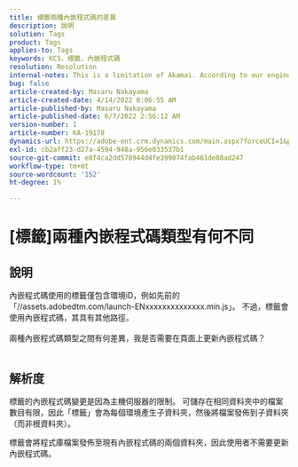 ```yaml
---
title: 標籤兩種內嵌程式碼的差異
description: 說明
solution: Tags
product: Tags
applies-to: Tags
keywords: KCS，標籤，內嵌程式碼
resolution: Resolution
internal-notes: This is a limitation of Akamai. According to our engineer.
bug: false
article-created-by: Masaru Nakayama
article-created-date: 4/14/2022 8:06:55 AM
article-published-by: Masaru Nakayama
article-published-date: 6/7/2022 2:56:12 AM
version-number: 1
article-number: KA-19178
dynamics-url: https://adobe-ent.crm.dynamics.com/main.aspx?forceUCI=1&pagetype=entityrecord&etn=knowledgearticle&id=b163e3b7-c9bb-ec11-983f-0022480b43aa
exl-id: cb2aff23-d27a-4594-948a-956e033537b1
source-git-commit: e8f4ca2dd578944d4fe399074fab461de88ad247
workflow-type: tm+mt
source-wordcount: '152'
ht-degree: 1%

---
```


# [標籤]兩種內嵌程式碼類型有何不同

## 說明

內嵌程式碼使用的標籤僅包含環境iD，例如先前的「//assets.adobedtm.com/launch-ENxxxxxxxxxxxxxx.min.js」。 不過，標籤會使用內嵌程式碼，其具有其他路徑。 <br><br>兩種內嵌程式碼類型之間有何差異，我是否需要在頁面上更新內嵌程式碼？
<br> 

## 解析度


標籤的內嵌程式碼變更是因為主機伺服器的限制。 可儲存在相同資料夾中的檔案數目有限，因此「標籤」會為每個環境產生子資料夾，然後將檔案發佈到子資料夾（而非根資料夾）。

標籤會將程式庫檔案發佈至現有內嵌程式碼的兩個資料夾，因此使用者不需要更新內嵌程式碼。
